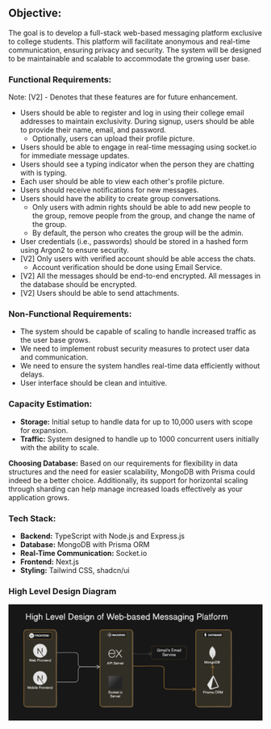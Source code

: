 ## Objective:
The goal is to develop a full-stack web-based messaging platform exclusive to college students. This platform will facilitate anonymous and real-time communication, ensuring privacy and security. The system will be designed to be maintainable and scalable to accommodate the growing user base.

### Functional Requirements:
Note: [V2] - Denotes that these features are for future enhancement.

- Users should be able to register and log in using their college email addresses to maintain exclusivity. During signup, users should be able to provide their name, email, and password. 
  - Optionally, users can upload their profile picture.
- Users should be able to engage in real-time messaging using socket.io for immediate message updates.
- Users should see a typing indicator when the person they are chatting with is typing.
- Each user should be able to view each other's profile picture.
- Users should receive notifications for new messages.
- Users should have the ability to create group conversations. 
  - Only users with admin rights should be able to add new people to the group, remove people from the group, and change the name of the group. 
  - By default, the person who creates the group will be the admin.
- User credentials (i.e., passwords) should be stored in a hashed form using Argon2 to ensure security.
- [V2] Only users with verified account should be able access the chats.
  - Account verification should be done using Email Service.   
- [V2] All the messages should be end-to-end encrypted. All messages in the database should be encrypted.
- [V2] Users should be able to send attachments.

### Non-Functional Requirements:
- The system should be capable of scaling to handle increased traffic as the user base grows.
- We need to implement robust security measures to protect user data and communication.
- We need to ensure the system handles real-time data efficiently without delays.
- User interface should be clean and intuitive.

### Capacity Estimation:
- **Storage:** Initial setup to handle data for up to 10,000 users with scope for expansion.
- **Traffic:** System designed to handle up to 1000 concurrent users initially with the ability to scale.

**Choosing Database:**
Based on our requirements for flexibility in data structures and the need for easier scalability, MongoDB with Prisma could indeed be a better choice. Additionally, its support for horizontal scaling through sharding can help manage increased loads effectively as your application grows.

### Tech Stack:
- **Backend:** TypeScript with Node.js and Express.js
- **Database:** MongoDB with Prisma ORM
- **Real-Time Communication:** Socket.io
- **Frontend:** Next.js
- **Styling:** Tailwind CSS, shadcn/ui

### High Level Design Diagram
![Design Diagram.png](Design_Diagram.png)
